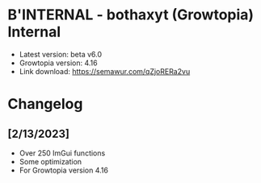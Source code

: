 # B'INTERNAL - bothaxyt (Growtopia) Internal
* Latest version: beta v6.0
* Growtopia version: 4.16
* Link download: https://semawur.com/qZjoRERa2vu

# Changelog
## [2/13/2023]
* Over 250 ImGui functions
* Some optimization
* For Growtopia version 4.16
